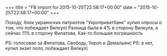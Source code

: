 +++
title = "FB import for 2015-10-25T22:58:17+00:00"
date = "2015-10-25T22:58:17+00:00"
+++

Походу, блок украинских патриотов "Укроприватбанк" купил опросы о том, что побеждает Вилкул) Разница была в 4% в сторону Вилкула, а сейчас 11% в сторону Филатова. Как-то большая погрешность

PS: голосовал за Филатова, Свободу, Укроп и Демальянс
PS: а нет, купил экзит полл, побеждает Вилкул)



